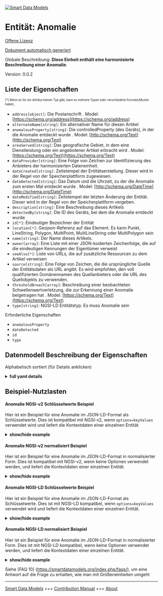 <!-- 10-Header -->  
[![Smart Data Models](https://smartdatamodels.org/wp-content/uploads/2022/01/SmartDataModels_logo.png "Logo")](https://smartdatamodels.org)  
Entität: Anomalie  
=================<!-- /10-Header -->  
<!-- 15-License -->  
[Offene Lizenz](https://github.com/smart-data-models//dataModel.Alert/blob/master/Anomaly/LICENSE.md)  
[Dokument automatisch generiert](https://docs.google.com/presentation/d/e/2PACX-1vTs-Ng5dIAwkg91oTTUdt8ua7woBXhPnwavZ0FxgR8BsAI_Ek3C5q97Nd94HS8KhP-r_quD4H0fgyt3/pub?start=false&loop=false&delayms=3000#slide=id.gb715ace035_0_60)  
<!-- /15-License -->  
<!-- 20-Description -->  
Globale Beschreibung: **Diese Einheit enthält eine harmonisierte Beschreibung einer Anomalie**.  
Version: 0.0.2  
<!-- /20-Description -->  
<!-- 30-PropertiesList -->  

## Liste der Eigenschaften  

<sup><sub>[*] Wenn es für ein Attribut keinen Typ gibt, kann es mehrere Typen oder verschiedene Formate/Muster haben</sub></sup>.  
- `address[object]`: Die Postanschrift  . Model: [https://schema.org/address](https://schema.org/address)- `alternateName[string]`: Ein alternativer Name für diesen Artikel  - `anomalousProperty[string]`: Die controlledProperty (des Geräts), in der die Anomalie entdeckt wurde  . Model: [http://schema.org/Text](http://schema.org/Text)- `areaServed[string]`: Das geografische Gebiet, in dem eine Dienstleistung oder ein angebotener Artikel erbracht wird  . Model: [https://schema.org/Text](https://schema.org/Text)- `dataProvider[string]`: Eine Folge von Zeichen zur Identifizierung des Anbieters der harmonisierten Dateneinheit.  - `dateCreated[string]`: Zeitstempel der Entitätserstellung. Dieser wird in der Regel von der Speicherplattform zugewiesen.  - `dateDetected[string]`: Das Datum und die Uhrzeit, zu der die Anomalie zum ersten Mal entdeckt wurde  . Model: [http://schema.org/DateTime](http://schema.org/DateTime)- `dateModified[string]`: Zeitstempel der letzten Änderung der Entität. Dieser wird in der Regel von der Speicherplattform vergeben.  - `description[string]`: Eine Beschreibung dieses Artikels  - `detectedBy[string]`: Die ID des Geräts, bei dem die Anomalie entdeckt wurde  - `id[*]`: Eindeutiger Bezeichner der Entität  - `location[*]`: Geojson-Referenz auf das Element. Es kann Punkt, LineString, Polygon, MultiPoint, MultiLineString oder MultiPolygon sein  - `name[string]`: Der Name dieses Artikels.  - `owner[array]`: Eine Liste mit einer JSON-kodierten Zeichenfolge, die auf die eindeutigen Kennungen der Eigentümer verweist  - `seeAlso[*]`: Liste von URLs, die auf zusätzliche Ressourcen zu dem Artikel verweisen  - `source[string]`: Eine Folge von Zeichen, die die ursprüngliche Quelle der Entitätsdaten als URL angibt. Es wird empfohlen, den voll qualifizierten Domänennamen des Quellanbieters oder die URL des Quellobjekts zu verwenden.  - `thresholdBreach[array]`: Beschreibung einer beobachteten Schwellenwertverletzung, die zur Erkennung einer Anomalie beigetragen hat  . Model: [https://schema.org/Text](https://schema.org/Text)- `type[string]`: NGSI-LD Entitätstyp. Es muss Anomalie sein  <!-- /30-PropertiesList -->  
<!-- 35-RequiredProperties -->  
Erforderliche Eigenschaften  
- `anomalousProperty`  - `dateDetected`  - `id`  - `type`  <!-- /35-RequiredProperties -->  
<!-- 40-RequiredProperties -->  
<!-- /40-RequiredProperties -->  
<!-- 50-DataModelHeader -->  
## Datenmodell Beschreibung der Eigenschaften  
Alphabetisch sortiert (für Details anklicken)  
<!-- /50-DataModelHeader -->  
<!-- 60-ModelYaml -->  
<details><summary><strong>full yaml details</strong></summary>    
```yaml  
Anomaly:    
  description: 'This entity contains a harmonised description of an anomaly.'    
  properties:    
    address:    
      description: 'The mailing address'    
      properties:    
        addressCountry:    
          description: 'Property. The country. For example, Spain. Model:''https://schema.org/addressCountry'''    
          type: string    
        addressLocality:    
          description: 'Property. The locality in which the street address is, and which is in the region. Model:''https://schema.org/addressLocality'''    
          type: string    
        addressRegion:    
          description: 'Property. The region in which the locality is, and which is in the country. Model:''https://schema.org/addressRegion'''    
          type: string    
        postOfficeBoxNumber:    
          description: 'Property. The post office box number for PO box addresses. For example, 03578. Model:''https://schema.org/postOfficeBoxNumber'''    
          type: string    
        postalCode:    
          description: 'Property. The postal code. For example, 24004. Model:''https://schema.org/https://schema.org/postalCode'''    
          type: string    
        streetAddress:    
          description: 'Property. The street address. Model:''https://schema.org/streetAddress'''    
          type: string    
      type: object    
      x-ngsi:    
        model: https://schema.org/address    
        type: Property    
    alternateName:    
      description: 'An alternative name for this item'    
      type: string    
      x-ngsi:    
        type: Property    
    anomalousProperty:    
      description: 'The controlledProperty (of the device) in which the anomaly was detected'    
      type: string    
      x-ngsi:    
        model: http://schema.org/Text    
        type: Property    
    areaServed:    
      description: 'The geographic area where a service or offered item is provided'    
      type: string    
      x-ngsi:    
        model: https://schema.org/Text    
        type: Property    
    dataProvider:    
      description: 'A sequence of characters identifying the provider of the harmonised data entity.'    
      type: string    
      x-ngsi:    
        type: Property    
    dateCreated:    
      description: 'Entity creation timestamp. This will usually be allocated by the storage platform.'    
      format: date-time    
      type: string    
      x-ngsi:    
        type: Property    
    dateDetected:    
      description: 'The date and time at which the anomaly was first detected'    
      type: string    
      x-ngsi:    
        model: http://schema.org/DateTime    
        type: Property    
    dateModified:    
      description: 'Timestamp of the last modification of the entity. This will usually be allocated by the storage platform.'    
      format: date-time    
      type: string    
      x-ngsi:    
        type: Property    
    description:    
      description: 'A description of this item'    
      type: string    
      x-ngsi:    
        type: Property    
    detectedBy:    
      description: 'The ID of the device at which the anomaly was detected'    
      format: uri    
      type: string    
      x-ngsi:    
        type: Relationship    
    id:    
      anyOf: &anomaly_-_properties_-_owner_-_items_-_anyof    
        - description: 'Property. Identifier format of any NGSI entity'    
          maxLength: 256    
          minLength: 1    
          pattern: ^[\w\-\.\{\}\$\+\*\[\]`|~^@!,:\\]+$    
          type: string    
        - description: 'Property. Identifier format of any NGSI entity'    
          format: uri    
          type: string    
      description: 'Unique identifier of the entity'    
      x-ngsi:    
        type: Property    
    location:    
      description: 'Geojson reference to the item. It can be Point, LineString, Polygon, MultiPoint, MultiLineString or MultiPolygon'    
      oneOf:    
        - description: 'GeoProperty. Geojson reference to the item. Point'    
          properties:    
            bbox:    
              items:    
                type: number    
              minItems: 4    
              type: array    
            coordinates:    
              items:    
                type: number    
              minItems: 2    
              type: array    
            type:    
              enum:    
                - Point    
              type: string    
          required:    
            - type    
            - coordinates    
          title: 'GeoJSON Point'    
          type: object    
        - description: 'GeoProperty. Geojson reference to the item. LineString'    
          properties:    
            bbox:    
              items:    
                type: number    
              minItems: 4    
              type: array    
            coordinates:    
              items:    
                items:    
                  type: number    
                minItems: 2    
                type: array    
              minItems: 2    
              type: array    
            type:    
              enum:    
                - LineString    
              type: string    
          required:    
            - type    
            - coordinates    
          title: 'GeoJSON LineString'    
          type: object    
        - description: 'GeoProperty. Geojson reference to the item. Polygon'    
          properties:    
            bbox:    
              items:    
                type: number    
              minItems: 4    
              type: array    
            coordinates:    
              items:    
                items:    
                  items:    
                    type: number    
                  minItems: 2    
                  type: array    
                minItems: 4    
                type: array    
              type: array    
            type:    
              enum:    
                - Polygon    
              type: string    
          required:    
            - type    
            - coordinates    
          title: 'GeoJSON Polygon'    
          type: object    
        - description: 'GeoProperty. Geojson reference to the item. MultiPoint'    
          properties:    
            bbox:    
              items:    
                type: number    
              minItems: 4    
              type: array    
            coordinates:    
              items:    
                items:    
                  type: number    
                minItems: 2    
                type: array    
              type: array    
            type:    
              enum:    
                - MultiPoint    
              type: string    
          required:    
            - type    
            - coordinates    
          title: 'GeoJSON MultiPoint'    
          type: object    
        - description: 'GeoProperty. Geojson reference to the item. MultiLineString'    
          properties:    
            bbox:    
              items:    
                type: number    
              minItems: 4    
              type: array    
            coordinates:    
              items:    
                items:    
                  items:    
                    type: number    
                  minItems: 2    
                  type: array    
                minItems: 2    
                type: array    
              type: array    
            type:    
              enum:    
                - MultiLineString    
              type: string    
          required:    
            - type    
            - coordinates    
          title: 'GeoJSON MultiLineString'    
          type: object    
        - description: 'GeoProperty. Geojson reference to the item. MultiLineString'    
          properties:    
            bbox:    
              items:    
                type: number    
              minItems: 4    
              type: array    
            coordinates:    
              items:    
                items:    
                  items:    
                    items:    
                      type: number    
                    minItems: 2    
                    type: array    
                  minItems: 4    
                  type: array    
                type: array    
              type: array    
            type:    
              enum:    
                - MultiPolygon    
              type: string    
          required:    
            - type    
            - coordinates    
          title: 'GeoJSON MultiPolygon'    
          type: object    
      x-ngsi:    
        type: GeoProperty    
    name:    
      description: 'The name of this item.'    
      type: string    
      x-ngsi:    
        type: Property    
    owner:    
      description: 'A List containing a JSON encoded sequence of characters referencing the unique Ids of the owner(s)'    
      items:    
        anyOf: *anomaly_-_properties_-_owner_-_items_-_anyof    
        description: 'Property. Unique identifier of the entity'    
      type: array    
      x-ngsi:    
        type: Property    
    seeAlso:    
      description: 'list of uri pointing to additional resources about the item'    
      oneOf:    
        - items:    
            format: uri    
            type: string    
          minItems: 1    
          type: array    
        - format: uri    
          type: string    
      x-ngsi:    
        type: Property    
    source:    
      description: 'A sequence of characters giving the original source of the entity data as a URL. Recommended to be the fully qualified domain name of the source provider, or the URL to the source object.'    
      type: string    
      x-ngsi:    
        type: Property    
    thresholdBreach:    
      description: 'Description of an observed threshold breach that contributed to detection of an anomaly'    
      items:    
        properties:    
          dateObserved:    
            description: 'Property. Model:''http://schema.org/DateTime''. A sub-property of the Property ''thresholdBreach''. The date and time at which the threshold breach was observed'    
            type: string    
          measuredValue:    
            description: 'Property. Model:''http://schema.org/Number''. A sub-property of the Property ''thresholdBreach''. The value measured for the corresponding device and controlled property'    
            type: number    
          thresholdType:    
            description: 'Property. Model:''https://schema.org/Text''. A sub-property of the Property ''thresholdBreach''. The type of the threshold that was breached'    
            enum:    
              - UPPER    
              - LOWER    
            type: string    
          thresholdValue:    
            description: 'Property. Model:''https://schema.org/Number''. A sub-property of the Property ''thresholdBreach''. The value of the threshold that was breached'    
            type: number    
        type: object    
      type: array    
      x-ngsi:    
        model: https://schema.org/Text    
        type: Property    
    type:    
      description: 'NGSI-LD Entity Type. It has to be Anomaly'    
      enum:    
        - Anomaly    
      type: string    
      x-ngsi:    
        type: Property    
  required:    
    - id    
    - type    
    - anomalousProperty    
    - dateDetected    
  type: object    
  x-derived-from: ""    
  x-disclaimer: 'Redistribution and use in source and binary forms, with or without modification, are permitted  provided that the license conditions are met. Copyleft (c) 2021 Contributors to Smart Data Models Program'    
  x-license-url: https://github.com/smart-data-models/dataModel.Alert/blob/master/Anomaly/LICENSE.md    
  x-model-schema: https://smart-data-models.github.io/incubated/Anomaly/schema.json    
  x-model-tags: ""    
  x-version: 0.0.2    
```  
</details>    
<!-- /60-ModelYaml -->  
<!-- 70-MiddleNotes -->  
<!-- /70-MiddleNotes -->  
<!-- 80-Examples -->  
## Beispiel-Nutzlasten  
#### Anomalie NGSI-v2 Schlüsselwerte Beispiel  
Hier ist ein Beispiel für eine Anomalie im JSON-LD-Format als Schlüsselwerte. Dies ist kompatibel mit NGSI-v2, wenn `options=keyValues` verwendet wird und liefert die Kontextdaten einer einzelnen Entität.  
<details><summary><strong>show/hide example</strong></summary>    
```json  
{  
  "id": "urn:ngsi-ld:1863179e-3768-4480-9167-ff21f870dd19",  
  "type": "Anomaly",  
  "detectedBy": "urn:ngsi-ld:Device:1863179e-3868-4480-3496-jf21f090dd20",  
  "anomalousProperty": "Pressure",  
  "dateDetected": "2021-01-14T15:45:00Z",  
  "thresholdBreach": [  
    {  
      "dateObserved": "2021-01-14T15:30:00Z",  
      "measuredValue": 18.91,  
      "thresholdType": "LOWER",  
      "thresholdValue": 20  
    },  
    {  
      "dateObserved": "2021-01-14T15:45:00Z",  
      "measuredValue": 18.91,  
      "thresholdType": "LOWER",  
      "thresholdValue": 20  
    }  
  ]  
}  
```  
</details>  
#### Anomalie NGSI-v2 normalisiert Beispiel  
Hier ist ein Beispiel für eine Anomalie im JSON-LD-Format in normalisierter Form. Dies ist kompatibel mit NGSI-v2, wenn keine Optionen verwendet werden, und liefert die Kontextdaten einer einzelnen Entität.  
<details><summary><strong>show/hide example</strong></summary>    
```json  
{  
  "id": "urn:ngsi-ld:1863179e-3768-4480-9167-ff21f870dd19",  
  "type": "Anomaly",  
  "detectedBy": {  
    "type": "Relationship",  
    "value": "urn:ngsi-ld:Device:1863179e-3868-4480-3496-jf21f090dd20"  
  },  
  "anomalousProperty": {  
    "type": "Text",  
    "value": "Pressure"  
  },  
  "dateDetected": {  
    "type": "DateTime",  
    "value": "2021-01-14T15:45:00Z"  
  },  
  "thresholdBreach": {  
    "type": "StructuredValue",  
    "value": [  
      {  
        "dateObserved": "2021-01-14T15:30:00Z",  
        "measuredValue": 18.91,  
        "thresholdType": "LOWER",  
        "thresholdValue": 20  
      },  
      {  
        "dateObserved": "2021-01-14T15:45:00Z",  
        "measuredValue": 18.91,  
        "thresholdType": "LOWER",  
        "thresholdValue": 20  
      }  
    ]  
  }  
}  
```  
</details>  
#### Anomalie NGSI-LD Schlüsselwerte Beispiel  
Hier ist ein Beispiel für eine Anomalie im JSON-LD-Format als Schlüsselwerte. Dies ist mit NGSI-LD kompatibel, wenn `options=keyValues` verwendet wird und liefert die Kontextdaten einer einzelnen Entität.  
<details><summary><strong>show/hide example</strong></summary>    
```json  
{  
    "id": "urn:ngsi-ld:Anomaly:1863179e-3768-4480-9167-ff21f870dd19",  
    "type": "Anomaly",  
    "anomalousProperty": "Pressure",  
    "createdAt": "2021-01-14T15:45:00Z",  
    "dateDetected": "2021-01-14T15:45:00Z",  
    "detectedBy": "urn:ngsi-ld:Device:1863179e-3868-4480-3496-jf21f090dd20",  
    "modifiedAt": "2021-01-14T15:45:00Z",  
    "thresholdBreach": [  
        {  
            "dateObserved": "2021-01-14T15:30:00Z",  
            "measuredValue": 18.91,  
            "thresholdType": "LOWER",  
            "thresholdValue": 20  
        },  
        {  
            "dateObserved": "2021-01-14T15:45:00Z",  
            "measuredValue": 18.91,  
            "thresholdType": "LOWER",  
            "thresholdValue": 20  
        }  
    ],  
    "@context": [  
        "https://smart-data-models.github.io/dataModel.Alert/context.jsonld",  
        "https://raw.githubusercontent.com/smart-data-models/dataModel.Alert/master/context.jsonld"  
    ]  
}  
```  
</details>  
#### Anomalie NGSI-LD normalisiert Beispiel  
Hier ist ein Beispiel für eine Anomalie im JSON-LD-Format in normalisierter Form. Dies ist mit NGSI-LD kompatibel, wenn keine Optionen verwendet werden, und liefert die Kontextdaten einer einzelnen Entität.  
<details><summary><strong>show/hide example</strong></summary>    
```json  
{  
    "id": "urn:ngsi-ld:1863179e-3768-4480-9167-ff21f870dd19",  
    "type": "Anomaly",  
    "anomalousProperty": {  
        "type": "Property",  
        "value": "Pressure"  
    },  
    "dateDetected": {  
        "type": "Property",  
        "value": {  
            "@type": "DateTime",  
            "@value": "2021-01-14T15:45:00Z"  
        }  
    },  
    "detectedBy": {  
        "type": "Relationship",  
        "object": "urn:ngsi-ld:Device:1863179e-3868-4480-3496-jf21f090dd20"  
    },  
    "thresholdBreach": {  
        "type": "Property",  
        "value": [  
            {  
                "dateObserved": "2021-01-14T15:30:00Z",  
                "measuredValue": 18.91,  
                "thresholdType": "LOWER",  
                "thresholdValue": 20  
            },  
            {  
                "dateObserved": "2021-01-14T15:45:00Z",  
                "measuredValue": 18.91,  
                "thresholdType": "LOWER",  
                "thresholdValue": 20  
            }  
        ]  
    },  
    "@context": [  
        "https://smart-data-models.github.io/dataModel.Alert/context.jsonld",  
        "https://raw.githubusercontent.com/smart-data-models/dataModel.Alert/master/context.jsonld"  
    ]  
}  
```  
</details><!-- /80-Examples -->  
<!-- 90-FooterNotes -->  
<!-- /90-FooterNotes -->  
<!-- 95-Units -->  
Siehe [FAQ 10] (https://smartdatamodels.org/index.php/faqs/), um eine Antwort auf die Frage zu erhalten, wie man mit Größeneinheiten umgeht  
<!-- /95-Units -->  
<!-- 97-LastFooter -->  
---  
[Smart Data Models](https://smartdatamodels.org) +++ [Contribution Manual](https://bit.ly/contribution_manual) +++ [About](https://bit.ly/Introduction_SDM)<!-- /97-LastFooter -->  
